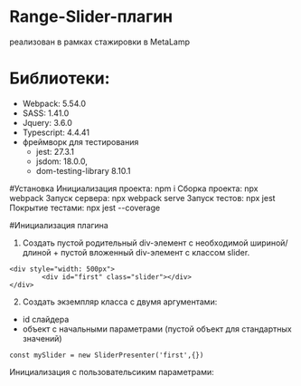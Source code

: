 # Range-Slider-плагин
реализован в рамках стажировки в MetaLamp

[Демо-страница]: (https://makarenkovdo.github.io/range-slider/dist/)


# Библиотеки:

* Webpack: 5.54.0
* SASS: 1.41.0
* Jquery: 3.6.0
* Typescript: 4.4.41
* фреймворк для тестирования 
    - jest: 27.3.1
    - jsdom: 18.0.0,
    - dom-testing-library 8.10.1

#Установка
Инициализация проекта: npm i
Сборка проекта: npx webpack
Запуск сервера: npx webpack serve
Запуск тестов: npx jest
Покрытие тестами: npx jest --coverage

#Инициализация плагина
1) Создать пустой родительный div-элемент с необходимой шириной/длиной + пустой вложенный div-элемент с классом slider.
```
<div style="width: 500px">
        <div id="first" class="slider"></div>
</div>
```
2) Создать экземпляр класса c двумя аргументами:
- id слайдера
- объект с начальными параметрами (пустой объект для стандартных значений)
```
const mySlider = new SliderPresenter('first',{})
```

Инициализация с пользовательсиким параметрами:

```

```


